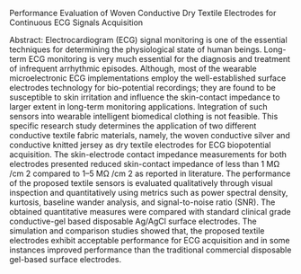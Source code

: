 Performance Evaluation of Woven Conductive Dry Textile Electrodes for Continuous ECG Signals Acquisition

Abstract:
Electrocardiogram (ECG) signal monitoring is one of the essential techniques for determining the physiological state of human beings. Long-term ECG monitoring is very much essential for the diagnosis and treatment of infrequent arrhythmic episodes. Although, most of the wearable microelectronic ECG implementations employ the well-established surface electrodes technology for bio-potential recordings; they are found to be susceptible to skin irritation and influence the skin-contact impedance to larger extent in long-term monitoring applications. Integration of such sensors into wearable intelligent biomedical clothing is not feasible. This specific research study determines the application of two different conductive textile fabric materials, namely, the woven conductive silver and conductive knitted jersey as dry textile electrodes for ECG biopotential acquisition. The skin-electrode contact impedance measurements for both electrodes presented reduced skin-contact impedance of less than 1 MΩ /cm 2 compared to 1–5 MΩ /cm 2 as reported in literature. The performance of the proposed textile sensors is evaluated qualitatively through visual inspection and quantitatively using metrics such as power spectral density, kurtosis, baseline wander analysis, and signal-to-noise ratio (SNR). The obtained quantitative measures were compared with standard clinical grade conductive-gel based disposable Ag/AgCl surface electrodes. The simulation and comparison studies showed that, the proposed textile electrodes exhibit acceptable performance for ECG acquisition and in some instances improved performance than the traditional commercial disposable gel-based surface electrodes.


